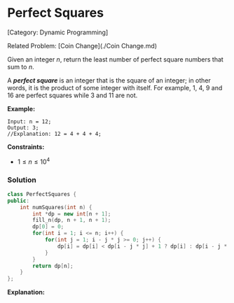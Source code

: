 # Perfect Squares

[Category: Dynamic Programming]

Related Problem: [Coin Change](./Coin Change.md)

Given an integer $n$, return the least number of perfect square numbers that sum to $n$.

A ***perfect square*** is an integer that is the square of an integer; in other words, it is the product of some integer with itself. For example, 1, 4, 9 and 16 are perfect squares while 3 and 11 are not.

**Example:**

```
Input: n = 12;
Output: 3;
//Explanation: 12 = 4 + 4 + 4;
```

**Constraints:**

- $1 \le n \le 10^4$

### Solution

```cpp
class PerfectSquares {
public:
    int numSquares(int n) {
        int *dp = new int[n + 1];
        fill_n(dp, n + 1, n + 1);
        dp[0] = 0;
        for(int i = 1; i <= n; i++) {
            for(int j = 1; i - j * j >= 0; j++) {
                dp[i] = dp[i] < dp[i - j * j] + 1 ? dp[i] : dp[i - j * j] + 1;
            }
        }
        return dp[n];
    }
};
```

**Explanation:**
